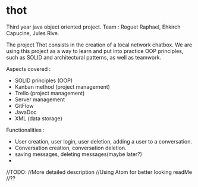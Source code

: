 # thot
Third year java object oriented project.
Team : 
Roguet Raphael, Ehkirch Capucine, Jules Rive.

The project Thot consists in the creation of a local network chatbox.
We are using this project as a way to learn and put into practice OOP principles, such as SOLID and architectural patterns, as well as
teamwork.

Aspects covered : 

- SOLID principles (OOP)
- Kanban method (project management)
- Trello (project management)
- Server management
- GitFlow
- JavaDoc
- XML (data storage)

Functionalities :

- User creation, user login, user deletion, adding a user to a conversation.
- Conversation creation, conversation deletion.
- saving messages, deleting messages(maybe later?)
- 


//TODO:
//More detailed description
//Using Atom for better looking readMe
//??

